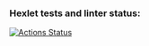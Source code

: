 ### Hexlet tests and linter status:
[![Actions Status](https://github.com/damirz95/java-project-61/actions/workflows/hexlet-check.yml/badge.svg)](https://github.com/damirz95/java-project-61/actions)